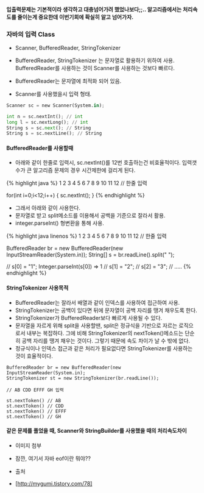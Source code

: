 #### 입출력문제는 기본적이라 생각하고 대충넘어가려 했었나보다;;.. 알고리즘에서는 처리속도를 줄이는게 중요한데 이번기회에 확실히 알고 넘어가자.

### 자바의 입력 Class 
- Scanner, BufferedReader, StringTokenizer
- BufferedReader, StringTokenizer 는 문자열로 활용하기 위하여 사용. BufferedReader를 사용하는 것이 Scanner를 사용하는 것보다 빠르다.
- BufferedReader는 문자열에 최적화 되어 있음.

- Scanner를 사용했을시 입력 형태.

~~~python
Scanner sc = new Scanner(System.in);

int n = sc.nextInt(); // int
long l = sc.nextLong(); // int
String s = sc.next(); // String
String s = sc.nextLine(); // String
~~~


#### BufferedReader를 사용할때
- 아래와 같이 한줄로 입력시, sc.nextInt()를 12번 호출하는건 비효율적이다. 입력갯수가 큰 알고리즘 문제의 경우 시간제한에 걸리게 된다.


{% highlight java %}
  1 2 3 4 5 6 7 8 9 10 11 12 // 한줄 입력

  for(int i=0;i<12;i++) {
  sc.nextInt();
  }
{% endhighlight %}

- 그래서 아래와 같이 사용한다.
- 문자열로 받고 split메소드를 이용해서 공백을 기준으로 잘라서 활용.
- integer.parseInt() 형변환을 통해 사용.

{% highlight java linenos %}
1 2 3 4 5 6 7 8 9 10 11 12 // 한줄 입력

BufferedReader br = new BufferedReader(new InputStreamReader(System.in));
String[] s = br.readLine().split(" ");

// s[0] = "1"; Integer.parseInt(s[0]) => 1
// s[1] = "2";
// s[2] = "3";
// .....
{% endhighlight %}

#### StringTokenizer 사용목적
- BufferedReader는 잘라서 배열과 같이 인덱스를 사용하여 접근하여 사용.
- StringTokenizer는 공백이 있다면 뒤에 문자열이 공백 자리를 땡겨 채우도록 한다.
- StringTokenizer가 BufferedReader보다 빠르게 사용될 수 있다.
- 문자열을 자르게 위해 split을 사용할땐, split은 정규식을 기반으로 자르는 로직으로서 내부는 복잡하다. 그에 비해 StringTokenizer의 nextToken()메소드는 단순히 공백 자리를 땡겨 채우는 것이다. 그렇기 때문에 속도 차이가 날 수 밖에 없다.
- 정규식이나 인덱스 접근과 같은 처리가 필요없다면 StringTokenizer를 사용하는 것이 효율적이다.

```
BufferedReader br = new BufferedReader(new InputStreamReader(System.in);
StringTokenizer st = new StringTokenizer(br.readLine());

// AB CDD EFFF GH 입력

st.nextToken() // AB
st.nextToken() // CDD
st.nextToken() // EFFF
st.nextToken() // GH

```

#### 같은 문제를 풀었을 때, Scanner와 StringBuilder를 사용했을 때의 처리속도차이
- 이미지 첨부

- 잠깐, 여기서 자바 eof이란 뭐야??


- 출처
- [http://mygumi.tistory.com/78] 
